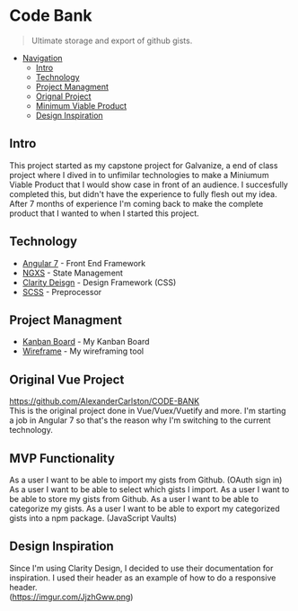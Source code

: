 # Code Bank

> Ultimate storage and export of github gists.

<!-- TOC -->

- [Navigation](#navigation)
    - [Intro](#intro)
    - [Technology](#technology)
    - [Project Managment](#project-managment)
    - [Orignal Project](#original-vue-project)
    - [Minimum Viable Product](#mvp-functionality)
    - [Design Inspiration](#design-inspiration)
<!-- /TOC -->

## Intro

This project started as my capstone project for Galvanize, a end of class project where I dived in to unfimilar technologies to make a Miniumum Viable Product that I would show case in front of an audience. I succesfully completed this, but didn't have the experience to fully flesh out my idea. After 7 months of experience I'm coming back to make the complete product that I wanted to when I started this project.

## Technology
* [Angular 7](https://angular.io/) - Front End Framework
* [NGXS](https://github.com/ngxs/store) - State Management
* [Clarity Deisgn](https://clarity.design/) - Design Framework (CSS)
* [SCSS](https://sass-lang.com/guide) - Preprocessor

## Project Managment
* [Kanban Board](https://waffle.io/AlexanderCarlston/Code-Bank-Angular) - My Kanban Board
* [Wireframe](https://www.figma.com/file/aijDn8RZjWPCgT5fNQs3MWHS/Code-Bank?node-id=0%3A1) - My wireframing tool

## Original Vue Project

https://github.com/AlexanderCarlston/CODE-BANK
<br>
This is the original project done in Vue/Vuex/Vuetify and more. I'm starting a job in Angular 7 so that's the reason why I'm switching to the current technology.

## MVP Functionality
As a user I want to be able to import my gists from Github. (OAuth sign in)
As a user I want to be able to select which gists I import. 
As a user I want to be able to store my gists from Github.
As a user I want to be able to categorize my gists. 
As a user I want to be able to export my categorized gists into a npm package. (JavaScript Vaults)

## Design Inspiration

Since I'm using Clarity Design, I decided to use their documentation for inspiration. I used their header as an example of how to do a responsive header.
<br>
(https://imgur.com/JjzhGww.png)